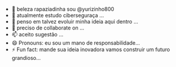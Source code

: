 - 👋 beleza rapaziadinha sou @yurizinho800
- 👀 atualmente estudo ciberseguraça ...
- 🌱 penso em talvez evoluir minha ideia aqui dentro ...
- 💞️ preciso de collaborate on ...
- 📫 aceito sugestão ...
- 😄 Pronouns: eu sou um mano de responsabilidade...
- ⚡ Fun fact: mande sua ideia inovadora vamos construir um futuro grandioso...

<!---
yurizinho800/yurizinho800 is a ✨ special ✨ repository because its `README.md` (this file) appears on your GitHub profile.
You can click the Preview link to take a look at your changes.
--->
